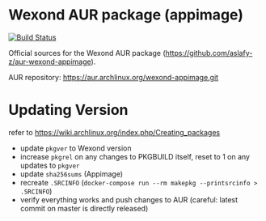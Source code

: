 # Wexond AUR package (appimage)

[![Build Status](https://travis-ci.org/aslafy-z/aur-wexond-appimage.svg?branch=master)](https://travis-ci.org/aslafy-z/aur-wexond-appimage)

Official sources for the Wexond AUR package (https://github.com/aslafy-z/aur-wexond-appimage).

AUR repository: https://aur.archlinux.org/wexond-appimage.git

# Updating Version

refer to https://wiki.archlinux.org/index.php/Creating_packages

- update `pkgver` to Wexond version
- increase `pkgrel` on any changes to PKGBUILD itself, reset to 1 on any updates to `pkgver`
- update `sha256sums` (Appimage)
- recreate `.SRCINFO` (`docker-compose run --rm makepkg --printsrcinfo > .SRCINFO`)
- verify everything works and push changes to AUR (careful: latest commit on master is directly released)

